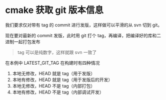 # cmake 获取 git 版本信息

我们要求仅对带有 tag 的 commit 进行发版，这样做可以平滑的从 svn 切到 git。

现在要对最新的 commit 发版，此时用 git 打个 tag，再编译，把编译好的库和二进制一起打包发布

> tag 可以是纯数字，这样就跟 svn 一致了

在本例中 LATEST_GIT_TAG 在构建时有四种情况

1. 本地无修改，HEAD 就是 tag（用于发版）
2. 本地有修改，HEAD 就是 tag（用于发版后的开发）
3. 本地无修改，HEAD 不是 tag（内部打包）
4. 本地有修改，HEAD 不是 tag（内部调试开发）
